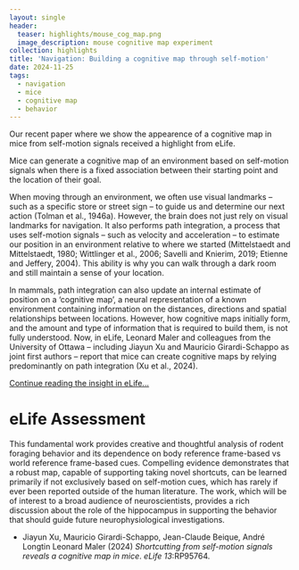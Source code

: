 ```yaml
---
layout: single
header:
  teaser: highlights/mouse_cog_map.png
  image_description: mouse cognitive map experiment
collection: highlights
title: 'Navigation: Building a cognitive map through self-motion'
date: 2024-11-25
tags:
  - navigation
  - mice
  - cognitive map
  - behavior
---
```


Our recent paper where we show the appearence of a cognitive map in mice from self-motion signals received a highlight from eLife. 

Mice can generate a cognitive map of an environment based on self-motion signals when there is a fixed association between their starting point and the location of their goal.

When moving through an environment, we often use visual landmarks – such as a specific store or street sign – to guide us and determine our next action (Tolman et al., 1946a). However, the brain does not just rely on visual landmarks for navigation. It also performs path integration, a process that uses self-motion signals – such as velocity and acceleration – to estimate our position in an environment relative to where we started (Mittelstaedt and Mittelstaedt, 1980; Wittlinger et al., 2006; Savelli and Knierim, 2019; Etienne and Jeffery, 2004). This ability is why you can walk through a dark room and still maintain a sense of your location.

In mammals, path integration can also update an internal estimate of position on a ‘cognitive map’, a neural representation of a known environment containing information on the distances, directions and spatial relationships between locations. However, how cognitive maps initially form, and the amount and type of information that is required to build them, is not fully understood. Now, in eLife, Leonard Maler and colleagues from the University of Ottawa – including Jiayun Xu and Mauricio Girardi-Schappo as joint first authors – report that mice can create cognitive maps by relying predominantly on path integration (Xu et al., 2024).

<a href="https://elifesciences.org/articles/104500" target="_blank">Continue reading the insight in eLife...</a>


eLife Assessment
=====

This fundamental work provides creative and thoughtful analysis of rodent foraging behavior and its dependence on body reference frame-based vs world reference frame-based cues. Compelling evidence demonstrates that a robust map, capable of supporting taking novel shortcuts, can be learned primarily if not exclusively based on self-motion cues, which has rarely if ever been reported outside of the human literature. The work, which will be of interest to a broad audience of neuroscientists, provides a rich discussion about the role of the hippocampus in supporting the behavior that should guide future neurophysiological investigations.

* Jiayun Xu, Mauricio Girardi-Schappo, Jean-Claude Beique, André Longtin Leonard Maler (2024) _Shortcutting from self-motion signals reveals a cognitive map in mice_. *eLife 13*:RP95764.
